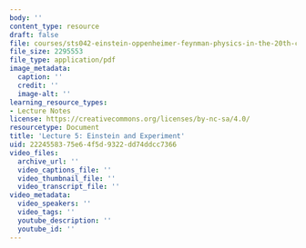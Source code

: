 ```yaml
---
body: ''
content_type: resource
draft: false
file: courses/sts042-einstein-oppenheimer-feynman-physics-in-the-20th-century/mitsts_042j_f20_lec05.pdf
file_size: 2295553
file_type: application/pdf
image_metadata:
  caption: ''
  credit: ''
  image-alt: ''
learning_resource_types:
- Lecture Notes
license: https://creativecommons.org/licenses/by-nc-sa/4.0/
resourcetype: Document
title: 'Lecture 5: Einstein and Experiment'
uid: 22245583-75e6-4f5d-9322-dd74ddcc7366
video_files:
  archive_url: ''
  video_captions_file: ''
  video_thumbnail_file: ''
  video_transcript_file: ''
video_metadata:
  video_speakers: ''
  video_tags: ''
  youtube_description: ''
  youtube_id: ''
---
```

